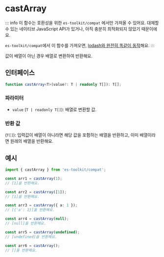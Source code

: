 # castArray

::: info
이 함수는 호환성을 위한 `es-toolkit/compat` 에서만 가져올 수 있어요. 대체할 수 있는 네이티브 JavaScript API가 있거나, 아직 충분히 최적화되지 않았기 때문이에요.

`es-toolkit/compat`에서 이 함수를 가져오면, [lodash와 완전히 똑같이 동작](../../../compatibility.md)해요.
:::

값이 배열이 아닌 경우 배열로 변환하여 반환해요.

## 인터페이스

```typescript
function castArray<T>(value?: T | readonly T[]): T[];
```

### 파라미터

- `value` (`T | readonly T[]`): 배열로 변환할 값.

### 반환 값

(`T[]`): 입력값이 배열이 아니라면 해당 값을 포함하는 배열을 반환하고, 이미 배열이라면 원래의 배열을 반환해요.

## 예시

```typescript
import { castArray } from 'es-toolkit/compat';

const arr1 = castArray(1);
// [1]을 반환해요.

const arr2 = castArray([1]);
// [1]을 반환해요.

const arr3 = castArray({ a: 1 });
// [{'a': 1}]을 반환해요.

const arr4 = castArray(null);
// [null]을 반환해요.

const arr5 = castArray(undefined);
// [undefined]을 반환해요.

const arr6 = castArray();
// []을 반환해요.
```
